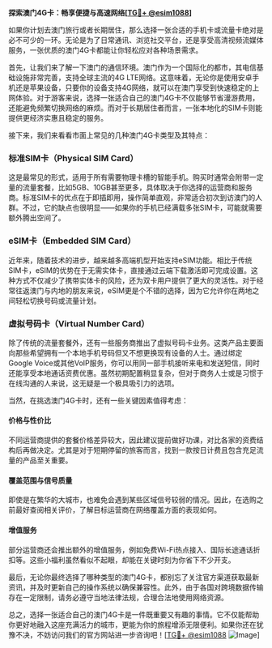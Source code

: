 **探索澳门4G卡：畅享便捷与高速网络[[TG💪+ @esim1088](https://t.me/s/esim1088)]**

如果你计划去澳门旅行或者长期居住，那么选择一张合适的手机卡或流量卡绝对是必不可少的一环。无论是为了日常通讯、浏览社交平台，还是享受高清视频流媒体服务，一张优质的澳门4G卡都能让你轻松应对各种场景需求。

首先，让我们来了解一下澳门的通信环境。澳门作为一个国际化的都市，其电信基础设施非常完善，支持全球主流的4G LTE网络。这意味着，无论你是使用安卓手机还是苹果设备，只要你的设备支持4G网络，就可以在澳门享受到快速稳定的上网体验。对于游客来说，选择一张适合自己的澳门4G卡不仅能够节省漫游费用，还能避免频繁切换网络的麻烦。而对于长期居住者而言，一张本地化的SIM卡则能提供更经济实惠且稳定的服务。

接下来，我们来看看市面上常见的几种澳门4G卡类型及其特点：

### **标准SIM卡（Physical SIM Card）**
这是最常见的形式，适用于所有需要物理卡槽的智能手机。购买时通常会附带一定量的流量套餐，比如5GB、10GB甚至更多，具体取决于你选择的运营商和服务商。标准SIM卡的优点在于即插即用，操作简单直观，非常适合初次到访澳门的人群。不过，它的缺点也很明显——如果你的手机已经满载多张SIM卡，可能就需要额外腾出空间了。

### **eSIM卡（Embedded SIM Card）**
近年来，随着技术的进步，越来越多高端机型开始支持eSIM功能。相比于传统SIM卡，eSIM的优势在于无需实体卡，直接通过云端下载激活即可完成设置。这种方式不仅减少了携带实体卡的风险，还为双卡用户提供了更大的灵活性。对于经常往返澳门与内地的朋友来说，eSIM更是个不错的选择，因为它允许你在两地之间轻松切换号码或流量计划。

### **虚拟号码卡（Virtual Number Card）**
除了传统的流量套餐外，还有一些服务商推出了虚拟号码卡业务。这类产品主要面向那些希望拥有一个本地手机号码但又不想更换现有设备的人士。通过绑定Google Voice或其他VoIP服务，你可以用同一部手机接听来电和发送短信，同时还能享受本地通话资费优惠。虽然初期配置稍显复杂，但对于商务人士或是习惯于在线沟通的人来说，这无疑是一个极具吸引力的选项。

当然，在挑选澳门4G卡时，还有一些关键因素值得考虑：

#### **价格与性价比**
不同运营商提供的套餐价格差异较大，因此建议提前做好功课，对比各家的资费结构后再做决定。尤其是对于短期停留的旅客而言，找到一款按日计费且包含充足流量的产品至关重要。

#### **覆盖范围与信号质量**
即使是在繁华的大城市，也难免会遇到某些区域信号较弱的情况。因此，在选购之前最好查阅相关评价，了解目标运营商在网络覆盖方面的表现如何。

#### **增值服务**
部分运营商还会推出额外的增值服务，例如免费Wi-Fi热点接入、国际长途通话折扣等。这些小福利虽然看似不起眼，却能在关键时刻为你省下不少开支。

最后，无论你最终选择了哪种类型的澳门4G卡，都别忘了关注官方渠道获取最新资讯，并及时更新自己的操作系统以确保兼容性。此外，由于各国对跨境数据传输存在一定限制，请务必遵守当地法律法规，合理合法地使用网络资源。

总之，选择一张适合自己的澳门4G卡是一件既重要又有趣的事情。它不仅能帮助你更好地融入这座充满活力的城市，更能为你的旅程增添无限便利。如果你还在犹豫不决，不妨访问我们的官方网站进一步咨询吧！[[TG💪+ @esim1088](https://t.me/s/esim1088) ![Image](https://i.postimg.cc/4NQfJmqS/Snipaste-2025-05-13-00-14-12.png)]